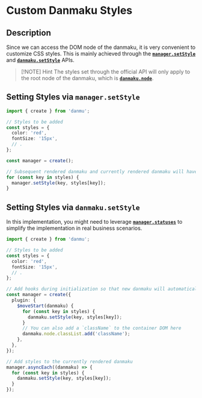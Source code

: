 # Custom Danmaku Styles

## Description

Since we can access the DOM node of the danmaku, it is very convenient to customize CSS styles. This is mainly achieved through the [**`manager.setStyle`**](../reference/manager-api/#manager-setstyle) and [**`danmaku.setStyle`**](../reference/danmaku-methods/#danmaku-setstyle) APIs.

> [!NOTE] Hint
> The styles set through the official API will only apply to the root node of the danmaku, which is [**`danmaku.node`**](../reference/danmaku-props/#danmaku-node).

## Setting Styles via `manager.setStyle`

```ts {14}
import { create } from 'danmu';

// Styles to be added
const styles = {
  color: 'red',
  fontSize: '15px',
  // .
};

const manager = create();

// Subsequent rendered danmaku and currently rendered danmaku will have these styles applied.
for (const key in styles) {
  manager.setStyle(key, styles[key]);
}
```

## Setting Styles via `danmaku.setStyle`

In this implementation, you might need to leverage [**`manager.statuses`**](../reference/manager-properties/#manager-statuses) to simplify the implementation in real business scenarios.

```ts {15,26}
import { create } from 'danmu';

// Styles to be added
const styles = {
  color: 'red',
  fontSize: '15px',
  // .
};

// Add hooks during initialization so that new danmaku will automatically have these styles applied when rendered
const manager = create({
  plugin: {
    $moveStart(danmaku) {
      for (const key in styles) {
        danmaku.setStyle(key, styles[key]);
      }
      // You can also add a `className` to the container DOM here
      danmaku.node.classList.add('className');
    },
  },
});

// Add styles to the currently rendered danmaku
manager.asyncEach((danmaku) => {
  for (const key in styles) {
    danmaku.setStyle(key, styles[key]);
  }
});
```
